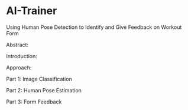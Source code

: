 # AI-Trainer

Using Human Pose Detection to Identify and Give Feedback on Workout Form

Abstract:

Introduction:

Approach:

Part 1: Image Classification

Part 2: Human Pose Estimation

Part 3: Form Feedback